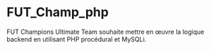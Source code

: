 # FUT_Champ_php
FUT Champions Ultimate Team souhaite mettre en œuvre la logique backend en utilisant PHP procédural et MySQLi.
